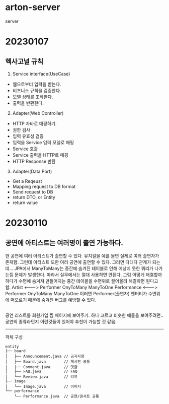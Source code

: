 # arton-server
server

# 20230107

## 헥사고널 규칙
1. Service interface(UseCase)

- 웹으로부터 입력을 받는다.
- 비즈니스 규칙을 검증한다.
- 모델 상태를 조작한다.
- 출력을 반환한다.

2. Adapter(Web Controller)

- HTTP 자바로 매핑하기.
- 권한 검사
- 입력 유효성 검증
- 입력을 Service 입력 모델로 매핑
- Service 호출
- Service 출력을 HTTP로 매핑
- HTTP Response 반환

3. Adapter(Data Port)

- Get a Reqeust
- Mapping request to DB format
- Send request to DB
- return DTO, or Entity
- return value



# 20230110
## 공연에 아티스트는 여러명이 출연 가능하다.
한 공연에 여러 아티스트가 출연할 수 있다. 뮤지컬을 예를 들면 실제로 여러 출연자가 존재함.
그런데 아티스트 또한 여러 공연에 출연할 수 있다. 그러면 다대다 관계가 되는데...
JPA에서 ManyToMany는 중간에 숨겨진 테이블로 인해 예상치 못한 쿼리가 나가는등 문제가 발생한다.
따라서 실무에서는 절대 사용하면 안된다. 그럼 어떻게 해결할까 하다가 
수면에 숨겨져 만들어지는 중간 테이블을 수면위로 끌어올려 해결하면 된다고 함.
Artist <---> Performer OnyToMany ManyToOne
Performance <---> Performer OnyToMany ManyToOne
이러면 Performer(출연자) 엔터티가 수면위에 떠오르기 때문에 숨겨진 버그를 예방할 수 있다.

## 
공연 리스트를 회원가입 찜 페이지에 보여주기. 하나 고르고 비슷한 애들을 보여주려면.. 공연의 종류라던지 이런것들이 있어야 추천이 가능할 것 같음.

--------------------------------------------------
객체 구성
```
entity
├── board
│   ├── Announcement.java // 공지사항
│   ├── Board.java        // 게시판 공통    
│   ├── Comment.java      // 댓글
│   ├── FAQ.java          // FAQ
│   └── Review.java       // 리뷰
├── image
│   └── Image.java        // 이미지
└── performance
    └── Performance.java  // 공연/콘서트 공통

``` 



